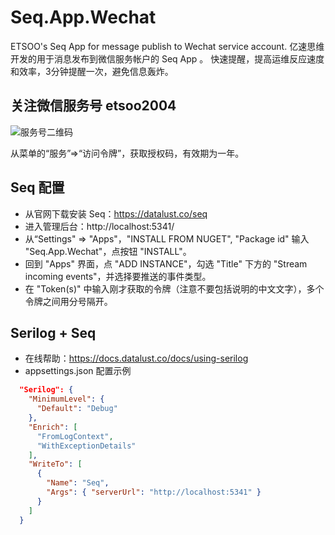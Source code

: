 # Seq.App.Wechat
ETSOO's Seq App for message publish to Wechat service account.
亿速思维开发的用于消息发布到微信服务帐户的 Seq App 。
快速提醒，提高运维反应速度和效率，3分钟提醒一次，避免信息轰炸。

## 关注微信服务号 etsoo2004
![服务号二维码](https://cn.etsoo.com/qrcode.jpg "服务号二维码")

从菜单的“服务”=>“访问令牌”，获取授权码，有效期为一年。

## Seq 配置
- 从官网下载安装 Seq：https://datalust.co/seq
- 进入管理后台：http://localhost:5341/
- 从“Settings" => "Apps"，"INSTALL FROM NUGET", "Package id" 输入 "Seq.App.Wechat"，点按钮 "INSTALL"。
- 回到 "Apps" 界面，点 "ADD INSTANCE"，勾选 "Title" 下方的 "Stream incoming events"，并选择要推送的事件类型。
- 在 "Token(s)" 中输入刚才获取的令牌（注意不要包括说明的中文文字），多个令牌之间用分号隔开。

## Serilog + Seq
- 在线帮助：https://docs.datalust.co/docs/using-serilog
- appsettings.json 配置示例 
```json
  "Serilog": {
    "MinimumLevel": {
      "Default": "Debug"
    },
    "Enrich": [
      "FromLogContext",
      "WithExceptionDetails"
    ],
    "WriteTo": [
      {
        "Name": "Seq",
        "Args": { "serverUrl": "http://localhost:5341" }
      }
    ]
  }
```